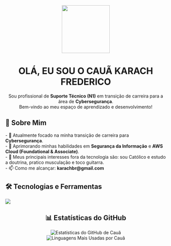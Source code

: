 <div id="header" align="center">
  <img src="https://media.giphy.com/media/QssGEmpkyEOhBCb7e1/giphy.gif" width="150"/>
  <h1>
    OLÁ, EU SOU O CAUÃ KARACH FREDERICO
  </h1>
  <p>
    Sou profissional de <strong>Suporte Técnico (N1)</strong> em transição de carreira para a área de <strong>Cybersegurança</strong>. <br/>
    Bem-vindo ao meu espaço de aprendizado e desenvolvimento!
  </p>
</div>

<div id="about_me" align="left">
  <h2>🚀 Sobre Mim</h2>
  <p>
    - 🔭 Atualmente focado na minha transição de carreira para <strong>Cybersegurança</strong>.
    <br/>
    - 🌱 Aprimorando minhas habilidades em <strong>Segurança da Informação</strong> e <strong>AWS Cloud (Foundational & Associate)</strong>.
    <br/>
    - 💬 Meus principais interesses fora da tecnologia são: sou Católico e estudo a doutrina, pratico musculação e toco guitarra.
    <br/>
    - 📫 Como me alcançar: <strong>karachbr@gmail.com</strong>
  </p>
</div>

<div id="tech_stack" align="left">
  <h2>🛠️ Tecnologias e Ferramentas</h2>
  <p>
    <a href="https://skillicons.dev">
      <img src="https://skillicons.dev/icons?i=python,gleam,git,aws" />
    </a>
  </p>
</div>

<div id="github_stats" align="center">
  <h2>📊 Estatísticas do GitHub</h2>
  <img src="https://github-readme-stats.vercel.app/api?username=karachhh&show_icons=true&theme=github_dark&include_all_commits=true&count_private=true&hide_border=true" alt="Estatísticas do GitHub de Cauã"/>
  <br/>
  <img src="https://github-readme-stats.vercel.app/api/top-langs/?username=karachhh&layout=compact&langs_count=8&theme=github_dark&hide_border=true" alt="Linguagens Mais Usadas por Cauã"/>
  <br/>
  <img src="https://github-readme-streak-stats.herokuapp
